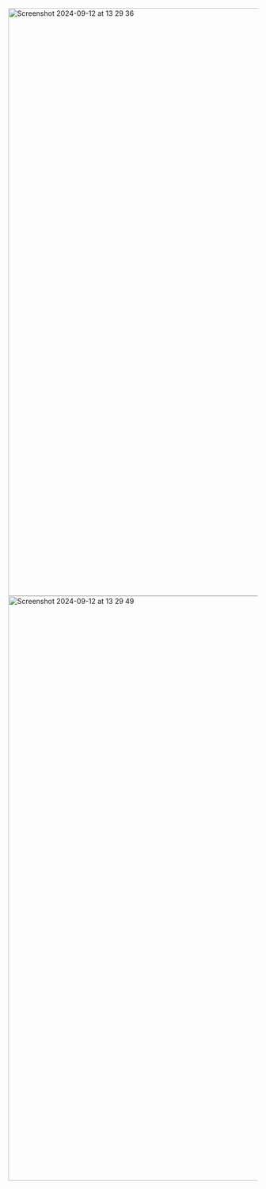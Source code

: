 <img width="1188" alt="Screenshot 2024-09-12 at 13 29 36" src="https://github.com/user-attachments/assets/8915947f-d723-4c7e-8997-2ece4be14c0c">
<img width="1182" alt="Screenshot 2024-09-12 at 13 29 49" src="https://github.com/user-attachments/assets/fb6772fc-7a52-4aac-901c-6bb0e5a2de97">
